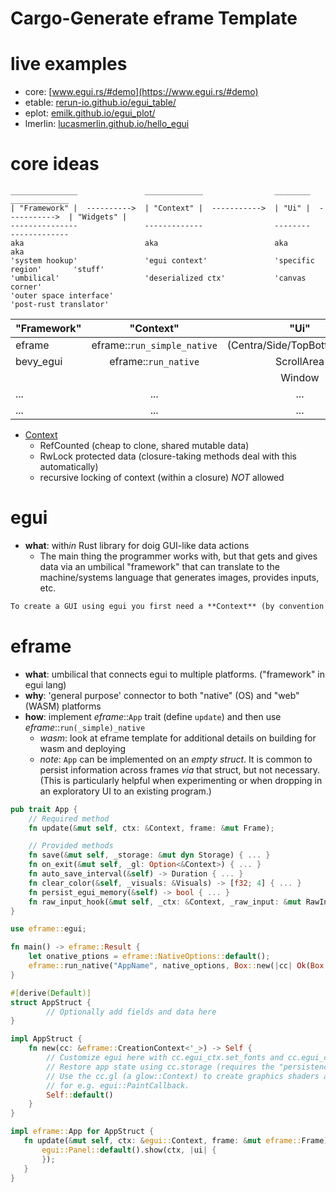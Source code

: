 # Cargo-Generate eframe Template

# live examples

- core: [www.egui.rs/#demo](https://www.egui.rs/#demo)
- etable: [rerun-io.github.io/egui_table/](https://rerun-io.github.io/egui_table/)
- eplot: [emilk.github.io/egui_plot/](https://emilk.github.io/egui_plot/)
- lmerlin: [lucasmerlin.github.io/hello_egui](https://lucasmerlin.github.io/hello_egui/#/example/color_sort_vertical)

# core ideas

```
_______________               _____________                ________                _____________
| "Framework" |  ---------->  | "Context" |  ----------->  | "Ui" |  ----------->  | "Widgets" |
---------------               -------------                --------                -------------
aka                           aka                          aka                     aka
'system hookup'               'egui context'               'specific region'       'stuff'
'umbilical'                   'deserialized ctx'           'canvas corner'
'outer space interface'
'post-rust translator'

```

| "**Framework**" |        "**Context**"        |           "**Ui**"           | "**Widgets**" |
| :-------------- | :-------------------------: | :--------------------------: | ------------: |
| eframe          | eframe::`run_simple_native` | (Centra/Side/TopBottom)Panel |   ui.vertical |
| bevy_egui       |    eframe::`run_native`     |          ScrollArea          | ui.horizontal |
|                 |                             |            Window            |        ui.add |
| ...             |             ...             |             ...              |     ui.button |
| ...             |             ...             |             ...              |           ... |

- [Context](file:///Users/esl/coding_dirs/rust/egui_xp/target/doc/egui/struct.Context.html)
  - RefCounted (cheap to clone, shared mutable data)
  - RwLock protected data (closure-taking methods deal with this automatically)
  - recursive locking of context (within a closure) _NOT_ allowed

# egui

- **what**: with*in* Rust library for doig GUI-like data actions
  - The main thing the programmer works with, but that gets and gives data via an umbilical "framework" that can translate to the machine/systems language that generates images, provides inputs, etc.

```markdown
To create a GUI using egui you first need a **Context** (by convention referred to by **ctx**). Then you add a Window or a SidePanel to get a **Ui**, which is what you’ll be using to add all the buttons and labels that you need.
```

# eframe

- **what**: umbilical that connects egui to multiple platforms. ("framework" in egui lang)
- **why**: 'general purpose' connector to both "native" (OS) and "web" (WASM) platforms
- **how**: implement _eframe_::`App` trait (define `update`) and then use _eframe_::`run(_simple)_native`
  - _wasm_: look at eframe template for additional details on building for wasm and deploying
  - _note_: `App` can be implemented on an _empty struct_. It is common to persist information across frames _via_ that struct, but not necessary. (This is particularly helpful when experimenting or when dropping in an exploratory UI to an existing program.)

```rust
pub trait App {
    // Required method
    fn update(&mut self, ctx: &Context, frame: &mut Frame);

    // Provided methods
    fn save(&mut self, _storage: &mut dyn Storage) { ... }
    fn on_exit(&mut self, _gl: Option<&Context>) { ... }
    fn auto_save_interval(&self) -> Duration { ... }
    fn clear_color(&self, _visuals: &Visuals) -> [f32; 4] { ... }
    fn persist_egui_memory(&self) -> bool { ... }
    fn raw_input_hook(&mut self, _ctx: &Context, _raw_input: &mut RawInput) { ... }
}
```

```rust
use eframe::egui;

fn main() -> eframe::Result {
    let onative_ptions = eframe::NativeOptions::default();
    eframe::run_native("AppName", native_options, Box::new(|cc| Ok(Box::new(AppStruct::new(cc)))))
}

#[derive(Default)]
struct AppStruct {
        // Optionally add fields and data here
}

impl AppStruct {
    fn new(cc: &eframe::CreationContext<'_>) -> Self {
        // Customize egui here with cc.egui_ctx.set_fonts and cc.egui_ctx.set_visuals.
        // Restore app state using cc.storage (requires the "persistence" feature).
        // Use the cc.gl (a glow::Context) to create graphics shaders and buffers that you can use
        // for e.g. egui::PaintCallback.
        Self::default()
    }
}

impl eframe::App for AppStruct {
   fn update(&mut self, ctx: &egui::Context, frame: &mut eframe::Frame) {
       egui::Panel::default().show(ctx, |ui| {
       });
   }
}
```
